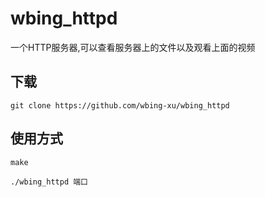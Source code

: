# wbing_httpd
一个HTTP服务器,可以查看服务器上的文件以及观看上面的视频


## 下载

`git clone https://github.com/wbing-xu/wbing_httpd`

## 使用方式

`make`


`./wbing_httpd 端口`
